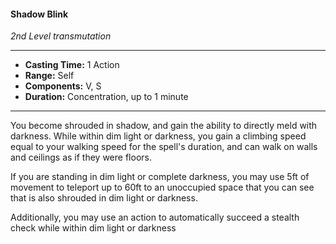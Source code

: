 #### Shadow Blink
*2nd Level transmutation*
___
- **Casting Time:** 1 Action
- **Range:** Self
- **Components:** V, S
- **Duration:** Concentration, up to 1 minute
---
You become shrouded in shadow, and gain the ability to directly meld with darkness. While within dim light or darkness, you gain a climbing speed equal to your walking speed for the spell's duration, and can walk on walls and ceilings as if they were floors.

If you are standing in dim light or complete darkness, you may use 5ft of movement to teleport up to 60ft to an unoccupied space that you can see that is also shrouded in dim light or darkness.

Additionally, you may use an action to automatically succeed a stealth check while within dim light or darkness
